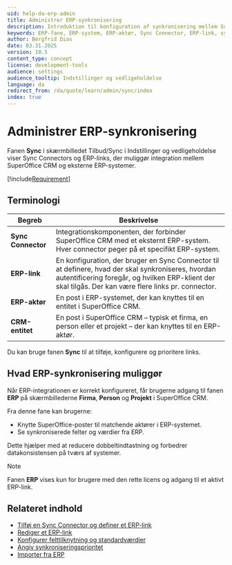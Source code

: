```yaml
---
uid: help-da-erp-admin
title: Administrer ERP-synkronisering
description: Introduktion til konfiguration af synkronisering mellem SuperOffice CRM og eksterne ERP-systemer.
keywords: ERP-fane, ERP-system, ERP-aktør, Sync Connector, ERP-link, synk, connector, forbindelse, link, Tilbud/Sync-skærmbillede, ERP
author: Bergfrid Dias
date: 03.31.2025
version: 10.5
content_type: concept
license: development-tools
audience: settings
audience_tooltip: Indstillinger og vedligeholdelse
language: da
redirect_from: /da/quote/learn/admin/sync/index
index: true
---
```


# Administrer ERP-synkronisering

Fanen **Sync** i skærmbilledet Tilbud/Sync i Indstillinger og vedligeholdelse viser Sync Connectors og ERP-links, der muliggør integration mellem SuperOffice CRM og eksterne ERP-systemer.

[!include[Requirement](../../learn/includes/req-expander-services.md)]

## Terminologi

| Begreb | Beskrivelse |
|---|---|
| **Sync Connector** | Integrationskomponenten, der forbinder SuperOffice CRM med et eksternt ERP-system. Hver connector peger på et specifikt ERP-system. |
| **ERP-link** | En konfiguration, der bruger en Sync Connector til at definere, hvad der skal synkroniseres, hvordan autentificering foregår, og hvilken ERP-klient der skal tilgås. Der kan være flere links pr. connector. |
| **ERP-aktør** | En post i ERP-systemet, der kan knyttes til en entitet i SuperOffice CRM. |
| **CRM-entitet** | En post i SuperOffice CRM – typisk et firma, en person eller et projekt – der kan knyttes til en ERP-aktør. |

Du kan bruge fanen **Sync** til at tilføje, konfigurere og prioritere links.

## Hvad ERP-synkronisering muliggør

Når ERP-integrationen er korrekt konfigureret, får brugerne adgang til fanen **ERP** på skærmbillederne **Firma**, **Person** og **Projekt** i SuperOffice CRM.

Fra denne fane kan brugerne:

* Knytte SuperOffice-poster til matchende aktører i ERP-systemet.
* Se synkroniserede felter og værdier fra ERP.

Dette hjælper med at reducere dobbeltindtastning og forbedrer datakonsistensen på tværs af systemer.

> [!NOTE]
> Fanen **ERP** vises kun for brugere med den rette licens og adgang til et aktivt ERP-link.

## Relateret indhold

* [Tilføj en Sync Connector og definer et ERP-link][1]
* [Rediger et ERP-link][7]
* [Konfigurer felttilknytning og standardværdier][4]
* [Angiv synkroniseringsprioritet][3]
* [Importer fra ERP][9]

<!-- Referenced links -->
[1]: add-connection.md
[3]: configure.md#priority
[4]: configure.md
[7]: update-connection.md
[9]: ../../admin/import/learn/import-from-erp.md
